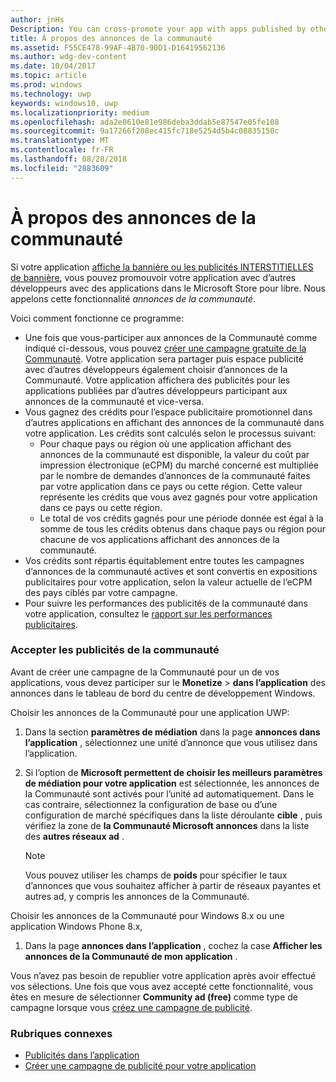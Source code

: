 ```yaml
---
author: jnHs
Description: You can cross-promote your app with apps published by other developers. We call this feature community ads.
title: À propos des annonces de la communauté
ms.assetid: F55CE478-99AF-4B70-90D1-D16419562136
ms.author: wdg-dev-content
ms.date: 10/04/2017
ms.topic: article
ms.prod: windows
ms.technology: uwp
keywords: windows10, uwp
ms.localizationpriority: medium
ms.openlocfilehash: ada2e0610e81e986deba3ddab5e87547e05fe108
ms.sourcegitcommit: 9a17266f208ec415fc718e5254d5b4c08835150c
ms.translationtype: MT
ms.contentlocale: fr-FR
ms.lasthandoff: 08/28/2018
ms.locfileid: "2883609"
---
```

# <a name="about-community-ads"></a>À propos des annonces de la communauté

Si votre application [affiche la bannière ou les publicités INTERSTITIELLES de bannière](../monetize/display-ads-in-your-app.md), vous pouvez promouvoir votre application avec d’autres développeurs avec des applications dans le Microsoft Store pour libre. Nous appelons cette fonctionnalité *annonces de la communauté*.  

Voici comment fonctionne ce programme:

* Une fois que vous-participer aux annonces de la Communauté comme indiqué ci-dessous, vous pouvez [créer une campagne gratuite de la Communauté](create-an-ad-campaign-for-your-app.md). Votre application sera partager puis espace publicité avec d’autres développeurs également choisir d’annonces de la Communauté. Votre application affichera des publicités pour les applications publiées par d’autres développeurs participant aux annonces de la communauté et vice-versa.
* Vous gagnez des crédits pour l’espace publicitaire promotionnel dans d’autres applications en affichant des annonces de la communauté dans votre application. Les crédits sont calculés selon le processus suivant:
  * Pour chaque pays ou région où une application affichant des annonces de la communauté est disponible, la valeur du coût par impression électronique (eCPM) du marché concerné est multipliée par le nombre de demandes d’annonces de la communauté faites par votre application dans ce pays ou cette région. Cette valeur représente les crédits que vous avez gagnés pour votre application dans ce pays ou cette région.
  * Le total de vos crédits gagnés pour une période donnée est égal à la somme de tous les crédits obtenus dans chaque pays ou région pour chacune de vos applications affichant des annonces de la communauté.
* Vos crédits sont répartis équitablement entre toutes les campagnes d’annonces de la communauté actives et sont convertis en expositions publicitaires pour votre application, selon la valeur actuelle de l’eCPM des pays ciblés par votre campagne.
* Pour suivre les performances des publicités de la communauté dans votre application, consultez le [rapport sur les performances publicitaires](advertising-performance-report.md).

### <a name="opt-in-to-community-ads"></a>Accepter les publicités de la communauté

Avant de créer une campagne de la Communauté pour un de vos applications, vous devez participer sur le **Monetize** &gt; **dans l’application** des annonces dans le tableau de bord du centre de développement Windows.

Choisir les annonces de la Communauté pour une application UWP:

1. Dans la section **paramètres de médiation** dans la page **annonces dans l’application** , sélectionnez une unité d’annonce que vous utilisez dans l’application.
2. Si l’option de **Microsoft permettent de choisir les meilleurs paramètres de médiation pour votre application** est sélectionnée, les annonces de la Communauté sont activés pour l’unité ad automatiquement. Dans le cas contraire, sélectionnez la configuration de base ou d’une configuration de marché spécifiques dans la liste déroulante **cible** , puis vérifiez la zone de **la Communauté Microsoft annonces** dans la liste des **autres réseaux ad** .

    > [!NOTE]
    > Vous pouvez utiliser les champs de **poids** pour spécifier le taux d’annonces que vous souhaitez afficher à partir de réseaux payantes et autres ad, y compris les annonces de la Communauté.

Choisir les annonces de la Communauté pour Windows 8.x ou une application Windows Phone 8.x,

1. Dans la page **annonces dans l’application** , cochez la case **Afficher les annonces de la Communauté de mon application** .

Vous n’avez pas besoin de republier votre application après avoir effectué vos sélections. Une fois que vous avez accepté cette fonctionnalité, vous êtes en mesure de sélectionner **Community ad (free)** comme type de campagne lorsque vous [créez une campagne de publicité](create-an-ad-campaign-for-your-app.md).

### <a name="related-topics"></a>Rubriques connexes

* [Publicités dans l’application](in-app-ads.md)
* [Créer une campagne de publicité pour votre application](create-an-ad-campaign-for-your-app.md)

